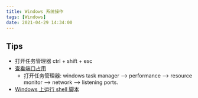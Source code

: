 ```yaml
---
title: Windows 系统操作
tags: [Windows]
date: 2021-04-29 14:34:00
---
```


## Tips

- 打开任务管理器 ctrl + shift + esc
- [查看端口占用](https://www.paddingleft.com/2018/05/03/Find-process-listening-port-on-Windows/)
    - 打开任务管理器: windows task manager --> performance --> resource monitor --> network --> listening ports.
- [Windows 上运行 shell 脚本](https://www.thewindowsclub.com/how-to-run-sh-or-shell-script-file-in-windows-10)
